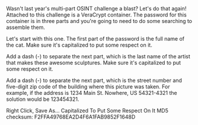 Wasn't last year's multi-part OSINT challenge a blast? Let's do that again! Attached to this challenge is a VeraCrypt container. The password for this container is in three parts and you're going to need to do some searching to assemble them.

Let's start with this one. The first part of the password is the full name of the cat. Make sure it's capitalized to put some respect on it.

Add a dash (-) to separate the next part, which is the last name of the artist that makes these awesome sculptures. Make sure it's capitalized to put some respect on it.

Add a dash (-) to separate the next part, which is the street number and five-digit zip code of the building where this picture was taken. For example, if the address is 1234 Main St. Nowhere, US 54321-4321 the solution would be 123454321.

Right Click, Save As... Capitalized To Put Some Respect On It
MD5 checksum: F2FFA49768EA2D4F6A1FAB9852F1648D
